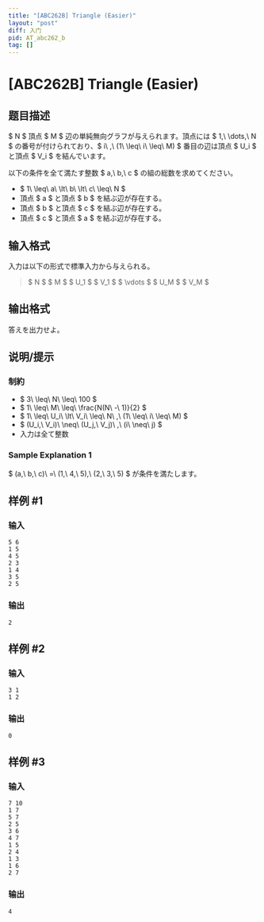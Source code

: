 ```yaml
---
title: "[ABC262B] Triangle (Easier)"
layout: "post"
diff: 入门
pid: AT_abc262_b
tag: []
---
```


# [ABC262B] Triangle (Easier)

## 题目描述

[problemUrl]: https://atcoder.jp/contests/abc262/tasks/abc262_b

$ N $ 頂点 $ M $ 辺の単純無向グラフが与えられます。頂点には $ 1,\ \dots,\ N $ の番号が付けられており、$ i\ \,\ (1\ \leq\ i\ \leq\ M) $ 番目の辺は頂点 $ U_i $ と頂点 $ V_i $ を結んでいます。

以下の条件を全て満たす整数 $ a,\ b,\ c $ の組の総数を求めてください。

- $ 1\ \leq\ a\ \lt\ b\ \lt\ c\ \leq\ N $
- 頂点 $ a $ と頂点 $ b $ を結ぶ辺が存在する。
- 頂点 $ b $ と頂点 $ c $ を結ぶ辺が存在する。
- 頂点 $ c $ と頂点 $ a $ を結ぶ辺が存在する。

## 输入格式

入力は以下の形式で標準入力から与えられる。

> $ N $ $ M $ $ U_1 $ $ V_1 $ $ \vdots $ $ U_M $ $ V_M $

## 输出格式

答えを出力せよ。

## 说明/提示

### 制約

- $ 3\ \leq\ N\ \leq\ 100 $
- $ 1\ \leq\ M\ \leq\ \frac{N(N\ -\ 1)}{2} $
- $ 1\ \leq\ U_i\ \lt\ V_i\ \leq\ N\ \,\ (1\ \leq\ i\ \leq\ M) $
- $ (U_i,\ V_i)\ \neq\ (U_j,\ V_j)\ \,\ (i\ \neq\ j) $
- 入力は全て整数

### Sample Explanation 1

$ (a,\ b,\ c)\ =\ (1,\ 4,\ 5),\ (2,\ 3,\ 5) $ が条件を満たします。

## 样例 #1

### 输入

```
5 6
1 5
4 5
2 3
1 4
3 5
2 5
```

### 输出

```
2
```

## 样例 #2

### 输入

```
3 1
1 2
```

### 输出

```
0
```

## 样例 #3

### 输入

```
7 10
1 7
5 7
2 5
3 6
4 7
1 5
2 4
1 3
1 6
2 7
```

### 输出

```
4
```

